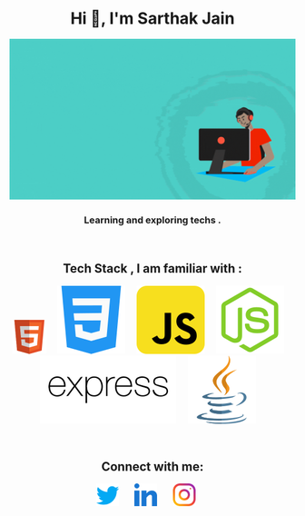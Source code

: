 <h1 align="center">Hi 👋, I'm Sarthak Jain</h1>
<img src="Assets\Images\readme-main.gif" alt="Poster">
<h3 align="center">Learning and exploring techs .</h3>
 </br>
<h2 align="center" >Tech Stack , I am familiar with :  </h2> 
 <p align="center" >
 <img src="Assets\Icons\html.svg" alt="HTML" height="60" width="60" margin="20"> &nbsp; &nbsp;
<img src="Assets\Icons\css.svg" alt="CSS">  &nbsp; &nbsp;
<img src="Assets\Icons\javascript.svg" alt="JS"> &nbsp; &nbsp;
<img src="Assets\Icons\node-js.svg" alt="Node js"> &nbsp; &nbsp;
<img src="Assets\Icons\expressjs-ar21.svg" alt="Express js"> &nbsp; &nbsp;
<img src="Assets\Icons\java.svg" alt="JAVA"> &nbsp; &nbsp;
</p>
 </br>

<h2 align="center">Connect with me:</h2>
<p align="center">
<a href="https://twitter.com/sarthakjjain" target="_blank"><img align="center" src="Assets\Icons\twitter.svg" alt="sarthakjjain" height="40" width="40" margin="20"/></a> &nbsp; &nbsp; &nbsp;
<a href="https://linkedin.com/in/sarthak-jain-715926202" target="_blank"><img align="center" src="Assets\Icons\linkedin.svg" alt="sarthak-jain-715926202" height="40" width="40" /></a> &nbsp; &nbsp; &nbsp;
<a href="https://linkedin.com/in/sarthak-jain-715926202" target="_blank"><img align="center" src="Assets\Icons\instagram.svg" alt="sarthak-jain-715926202" height="40" width="40" /></a> &nbsp; &nbsp; &nbsp;
</p>
 </br>
 

